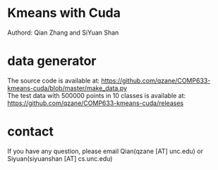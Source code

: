 # Kmeans with Cuda
Authord: Qian Zhang and SiYuan Shan

# data generator
The source code is available at: https://github.com/qzane/COMP633-kmeans-cuda/blob/master/make_data.py <br>
The test data with 500000 points in 10 classes is available at: https://github.com/qzane/COMP633-kmeans-cuda/releases

# contact
If you have any question, please email Qian(qzane [AT] unc.edu) or Siyuan(siyuanshan [AT] cs.unc.edu)


